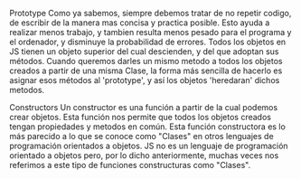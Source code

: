 Prototype
Como ya sabemos, siempre debemos tratar de no repetir codigo, de escribir de la manera mas concisa y practica posible. Esto ayuda a realizar menos trabajo, y tambien resulta menos pesado para el programa y el ordenador, y disminuye la probabilidad de errores. Todos los objetos en JS tienen un objeto superior del cual descienden, y del que adoptan sus métodos. Cuando queremos darles un mismo metodo a todos los objetos creados a partir de una misma Clase, la forma más sencilla de hacerlo es asignar esos métodos al 'prototype', y así los objetos 'heredaran' dichos metodos. 

Constructors
Un constructor es una función a partir de la cual podemos crear objetos. Esta función nos permite que todos los objetos creados tengan propiedades y metodos en común. Esta función constructora es lo más parecido a lo que se conoce como "Clases" en otros lenguajes de programación orientados a objetos. JS no es un lenguaje de programación orientado a objetos pero, por lo dicho anteriormente, muchas veces nos referimos a este tipo de funciones constructuras como "Clases". 
